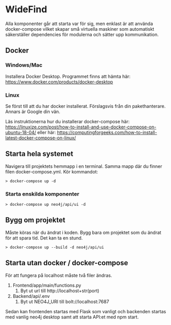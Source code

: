 # WideFind

Alla komponenter går att starta var för sig, men enklast är att använda docker-compose vilket skapar små virtuella maskiner som automatiskt säkerställer dependencies för modulerna och sätter upp kommunikation.

## Docker

### Windows/Mac

Installera Docker Desktop. Programmet finns att hämta här: https://www.docker.com/products/docker-desktop

### Linux

Se först till att du har docker installerat. Förslagsvis från din pakethanterare. Annars är Google din vän.

Läs instruktionerna hur du installerar docker-compose här: https://linuxize.com/post/how-to-install-and-use-docker-compose-on-ubuntu-18-04/ eller här: https://computingforgeeks.com/how-to-install-latest-docker-compose-on-linux/ 

## Starta hela systemet
Navigera till projektets hemmapp i en terminal. Samma mapp där du finner filen docker-compose.yml. Kör kommandot:
```
> docker-compose up -d
```

### Starta enskilda komponenter
```
> docker-compose up neo4j/api/ui -d
```

## Bygg om projektet
Måste köras när du ändrat i koden. Bygg bara om projektet som du ändrat för att spara tid. Det kan ta en stund.
```
> docker-compose up --build -d neo4j/api/ui
```

## Starta utan docker / docker-compose
För att fungera på localhost måste två filer ändras.
1. Frontend/app/main/functions.py
   1. Byt ut url till http://localhost+str(port)
2. Backend/api/.env
   1. Byt ut NEO4J_URI till bolt://localhost:7687

Sedan kan frontenden startas med Flask som vanligt och backenden startas med vanlig neo4j desktop samt att starta API:et med npm start.